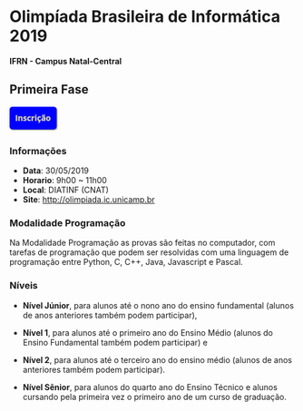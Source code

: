 # Olimpíada Brasileira de Informática 2019

**IFRN - Campus Natal-Central**

## Primeira Fase

[![Inscrições](inscricao.png)](https://docs.google.com/forms/d/e/1FAIpQLSfHifbEHL11Po0oS84bF5OkAGA3Y0LSkKaoV3aa3cnArc4VZA/viewform)

### Informações
 - **Data**: 30/05/2019
 - **Horario**: 9h00 ~ 11h00
 - **Local**: DIATINF (CNAT)
 - **Site**: http://olimpiada.ic.unicamp.br

### Modalidade Programação
Na Modalidade Programação as provas são feitas no computador, com tarefas de programação que 
podem ser resolvidas com uma linguagem de programação entre Python, C, C++, Java, Javascript e Pascal.

### Níveis

 - **Nível Júnior**, para alunos até o nono ano do ensino fundamental (alunos de anos anteriores também podem participar),

 - **Nível 1**, para alunos até o primeiro ano do Ensino Médio (alunos do Ensino Fundamental também podem participar) e
 - **Nível 2**, para alunos até o terceiro ano do ensino médio (alunos de anos anteriores também podem participar).
 - **Nível Sênior**, para alunos do quarto ano do Ensino Técnico e alunos cursando pela primeira vez o primeiro ano de um curso de graduação.
